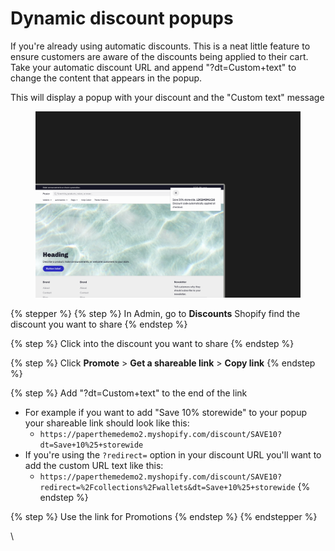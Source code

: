 # Dynamic discount popups

If you're already using automatic discounts. This is a neat little feature to ensure customers are aware of the discounts being applied to their cart. Take your automatic discount URL and append "?dt=Custom+text" to change the content that appears in the popup.

This will display a popup with your discount and the "Custom text" message



<figure><img src="../.gitbook/assets/dissy.png" alt=""><figcaption></figcaption></figure>



{% stepper %}
{% step %}
In Admin, go to **Discounts** Shopify find the discount you want to share
{% endstep %}

{% step %}
Click into the discount you want to share
{% endstep %}

{% step %}
Click **Promote** > **Get a shareable link** > **Copy link**
{% endstep %}

{% step %}
Add "?dt=Custom+text" to the end of the link

* For example if you want to add "Save 10% storewide" to your popup your shareable link should look like this:&#x20;
  * `https://paperthemedemo2.myshopify.com/discount/SAVE10?dt=Save+10%25+storewide`
* If you're using the `?redirect=` option in your discount URL you'll want to add the custom URL text like this:&#x20;
  * `https://paperthemedemo2.myshopify.com/discount/SAVE10?redirect=%2Fcollections%2Fwallets&dt=Save+10%25+storewide`
{% endstep %}

{% step %}
Use the link for Promotions
{% endstep %}
{% endstepper %}

\

